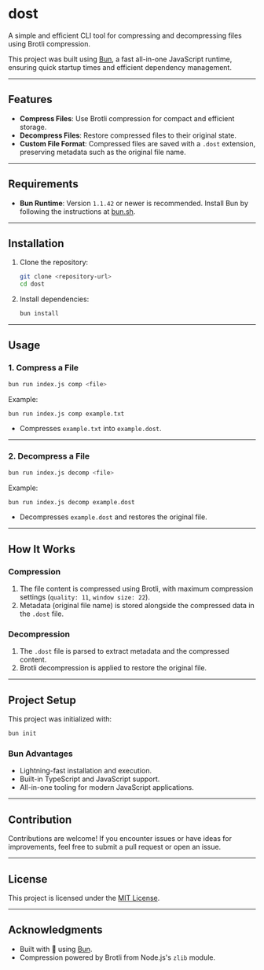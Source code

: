 # dost

A simple and efficient CLI tool for compressing and decompressing files using Brotli compression.

This project was built using [Bun](https://bun.sh), a fast all-in-one JavaScript runtime, ensuring quick startup times and efficient dependency management.

---

## Features

- **Compress Files**: Use Brotli compression for compact and efficient storage.
- **Decompress Files**: Restore compressed files to their original state.
- **Custom File Format**: Compressed files are saved with a `.dost` extension, preserving metadata such as the original file name.

---

## Requirements

- **Bun Runtime**: Version `1.1.42` or newer is recommended. Install Bun by following the instructions at [bun.sh](https://bun.sh).

---

## Installation

1. Clone the repository:

   ```bash
   git clone <repository-url>
   cd dost
   ```

2. Install dependencies:
   ```bash
   bun install
   ```

---

## Usage

### 1. Compress a File

```bash
bun run index.js comp <file>
```

Example:

```bash
bun run index.js comp example.txt
```

- Compresses `example.txt` into `example.dost`.

---

### 2. Decompress a File

```bash
bun run index.js decomp <file>
```

Example:

```bash
bun run index.js decomp example.dost
```

- Decompresses `example.dost` and restores the original file.

---

## How It Works

### Compression

1. The file content is compressed using Brotli, with maximum compression settings (`quality: 11`, `window size: 22`).
2. Metadata (original file name) is stored alongside the compressed data in the `.dost` file.

### Decompression

1. The `.dost` file is parsed to extract metadata and the compressed content.
2. Brotli decompression is applied to restore the original file.

---

## Project Setup

This project was initialized with:

```bash
bun init
```

### Bun Advantages

- Lightning-fast installation and execution.
- Built-in TypeScript and JavaScript support.
- All-in-one tooling for modern JavaScript applications.

---

## Contribution

Contributions are welcome! If you encounter issues or have ideas for improvements, feel free to submit a pull request or open an issue.

---

## License

This project is licensed under the [MIT License](./LICENSE).

---

## Acknowledgments

- Built with 💙 using [Bun](https://bun.sh).
- Compression powered by Brotli from Node.js's `zlib` module.
